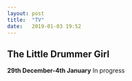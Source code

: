 ```yaml
---
layout: post
title:  "TV"
date:   2019-01-03 19:52
---
```


## The Little Drummer Girl
**29th December-4th January**
In progress

